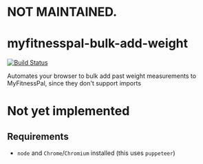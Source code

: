 # NOT MAINTAINED.

# myfitnesspal-bulk-add-weight

[![Build
Status](https://travis-ci.com/osdiab/myfitnesspal-bulk-add-weight.svg?branch=master)](https://travis-ci.com/osdiab/myfitnesspal-bulk-add-weight)

Automates your browser to bulk add past weight measurements to MyFitnessPal,
since they don't support imports

# Not yet implemented

## Requirements
- `node` and `Chrome`/`Chromium` installed (this uses `puppeteer`)

